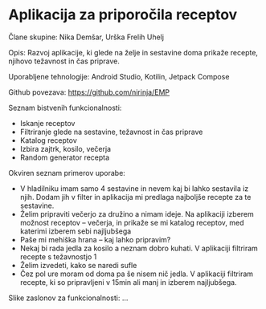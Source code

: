 # Aplikacija za priporočila receptov

Člane skupine: Nika Demšar, Urška Frelih Uhelj

Opis: Razvoj aplikacije, ki glede na želje in sestavine doma prikaže recepte, njihovo težavnost in čas priprave. 

Uporabljene tehnologije: Android Studio, Kotilin, Jetpack Compose

Github povezava: https://github.com/nirinja/EMP 

Seznam bistvenih funkcionalnosti:
-	Iskanje receptov
-	Filtriranje glede na sestavine, težavnost in čas priprave
-	Katalog receptov
-	Izbira zajtrk, kosilo, večerja
-	Random generator recepta

Okviren seznam primerov uporabe:
-	V hladilniku imam samo 4 sestavine in nevem kaj bi lahko sestavila iz njih. Dodam jih v filter in aplikacija mi predlaga najboljše recepte za te sestavine.
-	Želim pripraviti večerjo za družino a nimam ideje. Na aplikaciji izberem možnost receptov – večerja, in prikaže se mi katalog receptov, med katerimi izberem sebi najljubšega
-	Paše mi mehiška hrana – kaj lahko pripravim?
-	Nekaj bi rada jedla za kosilo a neznam dobro kuhati. V aplikaciji filtriram recepte s težavnostjo 1
-	Želim izvedeti, kako se naredi sufle
-	Čez pol ure moram od doma pa še nisem nič jedla. V aplikaciji filtriram recepte, ki so pripravljeni v 15min ali manj in izberem najljubšega.

Slike zaslonov za funkcionalnosti:
...


